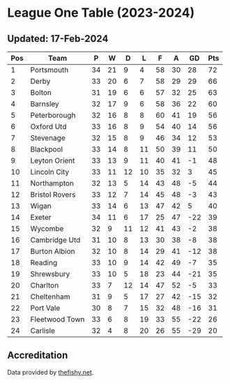 # League One Table (2023-2024)
## Updated: 17-Feb-2024

| Pos | Team | P | W | D | L | F | A | GD | Pts |
| --- | --- | --- | --- | --- | --- | --- | --- | --- | --- |
| 1 | Portsmouth | 34 | 21 | 9 | 4 | 58 | 30 | 28 | 72 |
| 2 | Derby | 33 | 20 | 6 | 7 | 58 | 29 | 29 | 66 |
| 3 | Bolton | 31 | 19 | 6 | 6 | 57 | 32 | 25 | 63 |
| 4 | Barnsley | 32 | 17 | 9 | 6 | 58 | 36 | 22 | 60 |
| 5 | Peterborough | 32 | 16 | 8 | 8 | 60 | 41 | 19 | 56 |
| 6 | Oxford Utd | 33 | 16 | 8 | 9 | 54 | 40 | 14 | 56 |
| 7 | Stevenage | 32 | 15 | 8 | 9 | 46 | 34 | 12 | 53 |
| 8 | Blackpool | 33 | 14 | 8 | 11 | 50 | 39 | 11 | 50 |
| 9 | Leyton Orient | 33 | 13 | 9 | 11 | 40 | 41 | -1 | 48 |
| 10 | Lincoln City | 33 | 11 | 12 | 10 | 35 | 32 | 3 | 45 |
| 11 | Northampton | 32 | 13 | 5 | 14 | 43 | 48 | -5 | 44 |
| 12 | Bristol Rovers | 33 | 12 | 7 | 14 | 45 | 48 | -3 | 43 |
| 13 | Wigan | 33 | 14 | 6 | 13 | 47 | 42 | 5 | 40 |
| 14 | Exeter | 34 | 11 | 6 | 17 | 25 | 47 | -22 | 39 |
| 15 | Wycombe | 32 | 9 | 11 | 12 | 41 | 43 | -2 | 38 |
| 16 | Cambridge Utd | 31 | 10 | 8 | 13 | 30 | 38 | -8 | 38 |
| 17 | Burton Albion | 32 | 10 | 8 | 14 | 29 | 41 | -12 | 38 |
| 18 | Reading | 33 | 10 | 9 | 14 | 42 | 49 | -7 | 35 |
| 19 | Shrewsbury | 33 | 10 | 5 | 18 | 23 | 44 | -21 | 35 |
| 20 | Charlton | 33 | 7 | 12 | 14 | 47 | 52 | -5 | 33 |
| 21 | Cheltenham | 31 | 9 | 5 | 17 | 27 | 42 | -15 | 32 |
| 22 | Port Vale | 30 | 8 | 7 | 15 | 32 | 48 | -16 | 31 |
| 23 | Fleetwood Town | 33 | 6 | 8 | 19 | 33 | 55 | -22 | 26 |
| 24 | Carlisle | 32 | 4 | 8 | 20 | 26 | 55 | -29 | 20 |

## Accreditation 

Data provided by [thefishy.net](https://www.thefishy.net/).